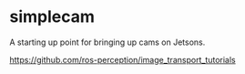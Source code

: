 # simplecam

A starting up point for bringing up cams on Jetsons. 

https://github.com/ros-perception/image_transport_tutorials

